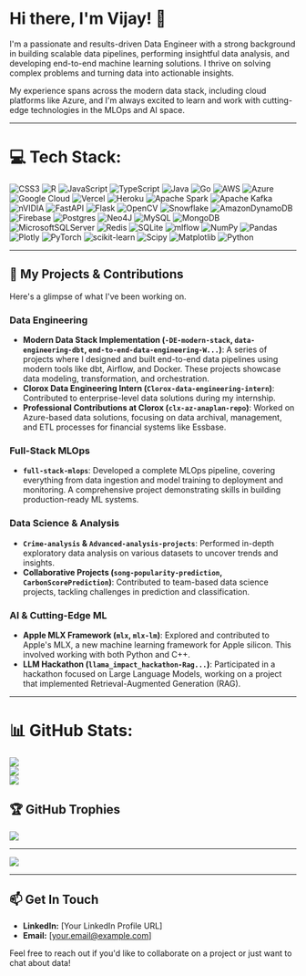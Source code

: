 # Hi there, I'm Vijay! 👋

I'm a passionate and results-driven Data Engineer with a strong background in building scalable data pipelines, performing insightful data analysis, and developing end-to-end machine learning solutions. I thrive on solving complex problems and turning data into actionable insights.

My experience spans across the modern data stack, including cloud platforms like Azure, and I'm always excited to learn and work with cutting-edge technologies in the MLOps and AI space.

---

# 💻 Tech Stack:
![CSS3](https://img.shields.io/badge/css3-%231572B6.svg?style=for-the-badge&logo=css3&logoColor=white) ![R](https://img.shields.io/badge/r-%23276DC3.svg?style=for-the-badge&logo=r&logoColor=white) ![JavaScript](https://img.shields.io/badge/javascript-%23323330.svg?style=for-the-badge&logo=javascript&logoColor=%23F7DF1E) ![TypeScript](https://img.shields.io/badge/typescript-%23007ACC.svg?style=for-the-badge&logo=typescript&logoColor=white) ![Java](https://img.shields.io/badge/java-%23ED8B00.svg?style=for-the-badge&logo=openjdk&logoColor=white) ![Go](https://img.shields.io/badge/go-%2300ADD8.svg?style=for-the-badge&logo=go&logoColor=white) ![AWS](https://img.shields.io/badge/AWS-%23FF9900.svg?style=for-the-badge&logo=amazon-aws&logoColor=white) ![Azure](https://img.shields.io/badge/azure-%230072C6.svg?style=for-the-badge&logo=microsoftazure&logoColor=white) ![Google Cloud](https://img.shields.io/badge/GoogleCloud-%234285F4.svg?style=for-the-badge&logo=google-cloud&logoColor=white) ![Vercel](https://img.shields.io/badge/vercel-%23000000.svg?style=for-the-badge&logo=vercel&logoColor=white) ![Heroku](https://img.shields.io/badge/heroku-%23430098.svg?style=for-the-badge&logo=heroku&logoColor=white) ![Apache Spark](https://img.shields.io/badge/Apache%20Spark-FDEE21?style=for-the-badge&logo=apachespark&logoColor=black) ![Apache Kafka](https://img.shields.io/badge/Apache%20Kafka-000?style=for-the-badge&logo=apachekafka) ![nVIDIA](https://img.shields.io/badge/cuda-000000.svg?style=for-the-badge&logo=nVIDIA&logoColor=green) ![FastAPI](https://img.shields.io/badge/FastAPI-005571?style=for-the-badge&logo=fastapi) ![Flask](https://img.shields.io/badge/flask-%23000.svg?style=for-the-badge&logo=flask&logoColor=white) ![OpenCV](https://img.shields.io/badge/opencv-%23white.svg?style=for-the-badge&logo=opencv&logoColor=white) ![Snowflake](https://img.shields.io/badge/snowflake-%2329B5E8.svg?style=for-the-badge&logo=snowflake&logoColor=white) ![AmazonDynamoDB](https://img.shields.io/badge/Amazon%20DynamoDB-4053D6?style=for-the-badge&logo=Amazon%20DynamoDB&logoColor=white) ![Firebase](https://img.shields.io/badge/firebase-a08021?style=for-the-badge&logo=firebase&logoColor=ffcd34) ![Postgres](https://img.shields.io/badge/postgres-%23316192.svg?style=for-the-badge&logo=postgresql&logoColor=white) ![Neo4J](https://img.shields.io/badge/Neo4j-008CC1?style=for-the-badge&logo=neo4j&logoColor=white) ![MySQL](https://img.shields.io/badge/mysql-4479A1.svg?style=for-the-badge&logo=mysql&logoColor=white) ![MongoDB](https://img.shields.io/badge/MongoDB-%234ea94b.svg?style=for-the-badge&logo=mongodb&logoColor=white) ![MicrosoftSQLServer](https://img.shields.io/badge/Microsoft%20SQL%20Server-CC2927?style=for-the-badge&logo=microsoft%20sql%20server&logoColor=white) ![Redis](https://img.shields.io/badge/redis-%23DD0031.svg?style=for-the-badge&logo=redis&logoColor=white) ![SQLite](https://img.shields.io/badge/sqlite-%2307405e.svg?style=for-the-badge&logo=sqlite&logoColor=white) ![mlflow](https://img.shields.io/badge/mlflow-%23d9ead3.svg?style=for-the-badge&logo=numpy&logoColor=blue) ![NumPy](https://img.shields.io/badge/numpy-%23013243.svg?style=for-the-badge&logo=numpy&logoColor=white) ![Pandas](https://img.shields.io/badge/pandas-%23150458.svg?style=for-the-badge&logo=pandas&logoColor=white) ![Plotly](https://img.shields.io/badge/Plotly-%233F4F75.svg?style=for-the-badge&logo=plotly&logoColor=white) ![PyTorch](https://img.shields.io/badge/PyTorch-%23EE4C2C.svg?style=for-the-badge&logo=PyTorch&logoColor=white) ![scikit-learn](https://img.shields.io/badge/scikit--learn-%23F7931E.svg?style=for-the-badge&logo=scikit-learn&logoColor=white) ![Scipy](https://img.shields.io/badge/SciPy-%230C55A5.svg?style=for-the-badge&logo=scipy&logoColor=%white) ![Matplotlib](https://img.shields.io/badge/Matplotlib-%23ffffff.svg?style=for-the-badge&logo=Matplotlib&logoColor=black) ![Python](https://img.shields.io/badge/python-3670A0?style=for-the-badge&logo=python&logoColor=ffdd54)

---

## 🚀 My Projects & Contributions

Here's a glimpse of what I've been working on.

### Data Engineering
- **Modern Data Stack Implementation (`-DE-modern-stack`, `data-engineering-dbt`, `end-to-end-data-engineering-W...`)**: A series of projects where I designed and built end-to-end data pipelines using modern tools like dbt, Airflow, and Docker. These projects showcase data modeling, transformation, and orchestration.
- **Clorox Data Engineering Intern (`Clorox-data-engineering-intern`)**: Contributed to enterprise-level data solutions during my internship.
- **Professional Contributions at Clorox (`clx-az-anaplan-repo`)**: Worked on Azure-based data solutions, focusing on data archival, management, and ETL processes for financial systems like Essbase.

### Full-Stack MLOps
- **`full-stack-mlops`**: Developed a complete MLOps pipeline, covering everything from data ingestion and model training to deployment and monitoring. A comprehensive project demonstrating skills in building production-ready ML systems.

### Data Science & Analysis
- **`Crime-analysis` & `Advanced-analysis-projects`**: Performed in-depth exploratory data analysis on various datasets to uncover trends and insights.
- **Collaborative Projects (`song-popularity-prediction`, `CarbonScorePrediction`)**: Contributed to team-based data science projects, tackling challenges in prediction and classification.

### AI & Cutting-Edge ML
- **Apple MLX Framework (`mlx`, `mlx-lm`)**: Explored and contributed to Apple's MLX, a new machine learning framework for Apple silicon. This involved working with both Python and C++.
- **LLM Hackathon (`llama_impact_hackathon-Rag...`)**: Participated in a hackathon focused on Large Language Models, working on a project that implemented Retrieval-Augmented Generation (RAG).

---

# 📊 GitHub Stats:
![](https://github-readme-stats.vercel.app/api?username=pvrraju&theme=dark&hide_border=false&include_all_commits=true&count_private=true)<br/>
![](https://nirzak-streak-stats.vercel.app/?user=pvrraju&theme=dark&hide_border=false)<br/>
![](https://github-readme-stats.vercel.app/api/top-langs/?username=pvrraju&theme=dark&hide_border=false&include_all_commits=true&count_private=true&layout=compact)

## 🏆 GitHub Trophies
![](https://github-profile-trophy.vercel.app/?username=pvrraju&theme=radical&no-frame=false&no-bg=true&margin-w=4)

---

[![](https://visitcount.itsvg.in/api?id=pvrraju&icon=0&color=0)](https://visitcount.itsvg.in)

---

## 📫 Get In Touch

<!-- Update these with your actual links -->
- **LinkedIn:** [Your LinkedIn Profile URL]
- **Email:** [your.email@example.com]

Feel free to reach out if you'd like to collaborate on a project or just want to chat about data!
